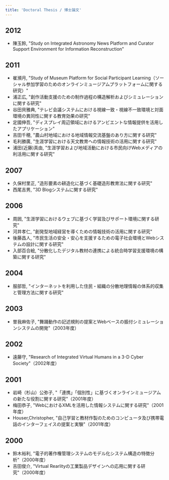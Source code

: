 ```yaml
---
title: 'Doctoral Thesis / 博士論文'
---
```


## 2012
- 陳玉鈴, "Study on Integrated Astronomy News Platform and Curator Support Environment for Information Reconstruction"

## 2011
- 崔瀕月, "Study of Museum Platform for Social Participant Learning（ソーシャル参加学習のためのオンラインミュージアムプラットフォームに関する研究）"
- 浦正広, "創作活動支援のための制作過程の構造解析およびシミュレーションに関する研究"
- 谷田貝雅典, "テレビ会議システムにおける視線一致・視線不一致環境と対面環境の異同性に関する教育効果の研究"
- 定國伸吾, "ディスプレイ周辺領域におけるアンビエントな情報提供を活用したアプリケーション"
- 吉田千穂, "農山村地域における地域情報交流基盤のあり方に関する研究"
- 毛利勝廣, "生涯学習における天文教育への情報技術の活用に関する研究"
- 浦田(近藤)真由, "生涯学習および地域活動における市民向けWebメディアの利活用に関する研究"

## 2007
- 久保村里正, "造形要素の耕造化に基づく基礎造形教育法に関する研究"
- 西尾吉男, "3D Blogシステムに関する研究"

## 2006
- 周囲, "生涯学習におけるウェブに基づく学習及びサポート環境に関する研究"
- 河井孝仁, "創発型地域経営を導くための情報技術の活用に関する研究"
- 後藤昌人, "市民生活の安全・安心を支援するための電子社会環境とWebシステムの設計に関する研究"
- 入部百合絵, "分散化したデジタル教材の連携による統合時学習支援環境の構築に関する研究"

## 2004
- 服部哲, "インターネットを利用した住民・組織の分散地理情報の体系的収集と管理方法に関する研究"

## 2003
- 曽我麻佐子, "舞踊動作の記述規則の提案とWebベースの振付シミュレーションシステムの開発"（2003年度）

## 2002
- 遠藤守, "Research of Integrated Virtual Humans in a 3-D Cyber Society"（2002年度）

## 2001
- 岩崎（杉山）公弥子, "「連携」「個別性」に基づくオンラインミュージアムの新たな役割に関する研究"（2001年度）
- 梅田恭子, "WebにおけるXMLを活用した情報システムに関する研究"（2001年度）
- Houser,Christopher, "自己学習と教材作製のためのコンピュータ及び携帯電話のインターフェイスの提案と実験"（2001年度）

## 2000
- 鈴木裕利, "電子的著作権管理システムのモデル化システム構造の特徴分析"（2000年度）
- 吉田俊介, "Virtual Rearlityの工業製品デザインへの応用に関する研究"（2000年度）
